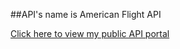 ##API's name is American Flight API

[Click here to view my public API portal](https://bit.ly/3uDL0dB)
